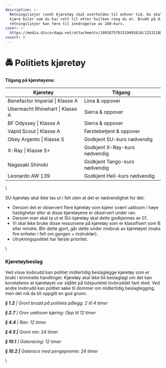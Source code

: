 ```yaml
---
description: >-
  Retningslinjer rundt kjøretøy skal overholdes til enhver tid. Du skal kun
  kjøre biler som du har rett til etter hvilken rang du er. Brudd på disse
  retningslinjer kan føre til inndragelse av 160-kurs.
cover: >-
  https://media.discordapp.net/attachments/1091875763319492618/1253118900691013672/image.png?ex=66ded22b&is=66dd80ab&hm=fbaeb43c1eaa67848db35caeddf5fc10df57bfa5927c752103ea072747e95249&=&format=webp&quality=lossless&width=1440&height=625
coverY: 0
---
```


# 🚔 Politiets kjøretøy

**Tilgang på kjøretøyene:**

| Kjøretøy                        | Tilgang                       |
| ------------------------------- | ----------------------------- |
| Benefactor Imperial \| Klasse A | Lima & oppover                |
| Ubermacht Rhinehart \| Klasse A | Sierra & oppover              |
| BF Odyssey \| Klasse A          | Sierra & oppover              |
| Vapid Scout \| Klasse A         | Førstebetjent & oppover       |
| Obey Argento \| Klasse S        | Godkjent SU-kurs nødvendig    |
| X-Ray \| Klasse S+              | Godkjent X-Ray-kurs nødvendig |
| Nagasaki Shinobi                | Godkjent Tango-kurs nødvendig |
| Leonardo AW 139                 | Godkjent Heli-kurs nødvendig  |

\


SU-kjøretøy skal ikke tas ut i felt uten at det er nødvendighet for det:

* Dersom det er observert flere kjøretøy som kjører svært uaktsom i høye hastigheter eller at disse kjøretøyene er observert under ran.
* Dersom man skal ta ut et SU-kjøretøy skal dette godkjennes av 01.
* Vi skal ikke bruke disse ressursene på kjøretøy som er klassifisert som B eller mindre. Blir dette gjort, går dette under misbruk av kjøretøyet (maks fire enheter i felt om gangen + instruktør).
* Utrykningspolitiet har første prioritet.

\


### Kjøretøybeslag

Ved visse lovbrudd kan politiet midlertidig beslaglegge kjøretøy som er brukt i kriminelle handlinger. Kjøretøy skal ikke bli beslaglagt om det kan konstateres at kjøretøyet var stjålet på tidspunktet lovbruddet fant sted. Ved andre lovbrudd kan politiet søke til dommer om midlertidig beslaglegging, men det må da bli oppgitt en god grunn.



_**§ 1.2** | Grovt brudd på politiets pålegg: 2 til 4 timer_

_**§ 2.7** | Grov uaktsom kjøring: Opp til 12 timer_

_**§ 4.4** | Ran: 12 timer._

_**§ 4.5 |** Grovt ran: 24 timer_

_**§ 10.1** | Gateracing: 12 timer_

_**§ 10.2 |** Gaterace med pengepremie: 24 timer_

\
